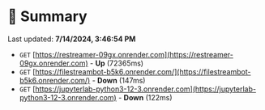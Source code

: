 # 📖 Summary
Last updated: **7/14/2024, 3:46:54 PM**

- `GET` [https://restreamer-09gx.onrender.com](https://restreamer-09gx.onrender.com) - **Up** (72365ms)
- `GET` [https://filestreambot-b5k6.onrender.com/](https://filestreambot-b5k6.onrender.com/) - **Down** (147ms)
- `GET` [https://jupyterlab-python3-12-3.onrender.com](https://jupyterlab-python3-12-3.onrender.com) - **Down** (122ms)
